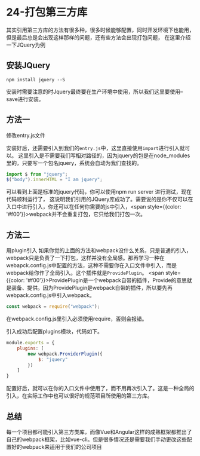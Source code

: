 # 24-打包第三方库

其实引用第三方库的方法有很多种，很多时候能够配置，同时开发环境下也能用，但是最后总是会出现这样那样的问题，还有些方法会出现打包问题， 在这里介绍一下JQuery为例

## 安装JQuery
`npm install jquery --S`

安装时需要注意的时Jquery最终要在生产环境中使用，所以我们这里要使用–save进行安装。

## 方法一

修改entry.js文件

安装好后，还需要引入到我们的`entry.js`中，这里直接使用`import`进行引入就可以。
这里引入是不需要我们写相对路径的，因为jquery的包是在node_modules里的，只要写一个包名jquery，系统会自动为我们查找的。

```javascript
import $ from "jquery";
$("body").innerHTML = "I am jquery";
```

可以看到上面是标准的jquery代码，你可以使用npm run server 进行测试，现在代码顺利运行了，
这说明我们引用的JQuery库成功了。需要说的是你不仅可以在入口中进行引入，你还可以在任何你需要的js中引入，<span style={{color: '#f00'}}>webpack并不会重复打包</span>，它只给我们打包一次。

## 方法二

用plugin引入
如果你觉的上面的方法和webpack没什么关系，只是普通的引入，webpack只是负责了一下打包，这样并没有全局感。那再学习一种在webapck.config.js中配置的方法，这种不需要你在入口文件中引入，而是webpack给你作了全局引入。这个插件就是`ProvidePlugin`。
<span style={{color: '#f00'}}>ProvidePlugin是一个webpack自带的插件</span>，Provide的意思就是装备、提供。因为ProvidePlugin是webpack自带的插件，所以要先再webpack.config.js中引入webpack。

```javascript
const webpack = require("webpack");
```
在webpack.config.js里引入必须使用require，否则会报错。

引入成功后配置plugins模块，代码如下。


```javascript
module.exports = {
	plugins: [
		new webpack.ProviderPlugin({
			$: "jquery"
		})
	]
}
```

配置好后，就可以在你的入口文件中使用了，而不用再次引入了。这是一种全局的引入，在实际工作中也可以很好的规范项目所使用的第三方库。

## 总结

每一个项目都可能引入第三方类库，而像Vue和Angular这样的成熟框架都推出了自己的webpack框架，比如vue-cli。但是很多情况还是需要我们手动更改这些配置好的webpack来适用于我们的公司项目